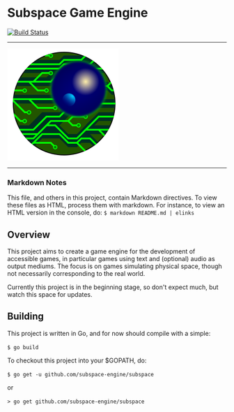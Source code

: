 

# Subspace Game Engine

[![Build Status](https://api.travis-ci.org/subspace-engine/subspace.svg?branch=master)](https://travis-ci.org/subspace-engine/subspace)  

---

![Subspace Logo](/resources/subspace-circle.png "Subspace Logo")

---

### Markdown Notes

This file, and others in this project, contain Markdown directives. To view these files as HTML, process them with markdown. For instance, to view an HTML version in the console, do: `$ markdown README.md | elinks`

## Overview

This project aims to create a game engine for the development of accessible games, in particular games using text and (optional) audio as output mediums. The focus is on games simulating physical space, though not necessarily corresponding to the real world.

Currently this project is in the beginning stage, so don't expect much, but watch this space for updates.

## Building

This project is written in Go, and for now should compile with a simple:

`$ go build`

To checkout this project into your $GOPATH, do:

`$ go get -u github.com/subspace-engine/subspace`

or

`> go get github.com/subspace-engine/subspace`

